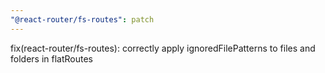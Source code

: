 ```yaml
---
"@react-router/fs-routes": patch
---
```


fix(react-router/fs-routes): correctly apply ignoredFilePatterns to files and folders in flatRoutes
